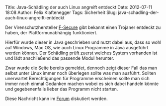 Title: Java-Schädling der auch Linux angreift entdeckt
Date: 2012-07-11 18:08
Author: Felix Klaftenegger
Tags: Sicherheit
Slug: java-schadling-der-auch-linux-angreift-entdeckt

Der Virenschutzhersteller
[F-Secure](https://www.f-secure.com/weblog/archives/00002397.html) gibt
bekannt einen Trojaner entdeckt zu haben, der Plattformunabhängig
funktioniert.


<!--break--><!--break-->

Hierfür wurde dieser in Java geschrieben und nutzt dabei aus, dass so
wohl auf Windows, Mac OS, wie auch Linux Programme in Java ausgeführt
werden können. Der Schädling prüft zuerst welches System vorhanden ist
und lädt anschließend das passende Modul herunter.


Zwar wurde die Seite bereits gemeldet, dennoch zeigt dieser Fall das man
selbst unter Linux immer noch überlegen sollte was man ausführt. Sollten
unerwartet Berechtigungen für Programme erscheinen sollte man sich immer
noch einmal Gedanken machen wobei es sich dabei handeln könnte und
gegebenenfalls lieber das Programm nicht starten.


Diese Nachricht kann im
[Forum](http://forum.kubuntu-de.org/index.php?board=1.0) diskutiert
werden.



